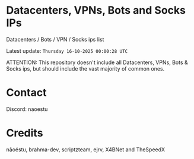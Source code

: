 # Datacenters, VPNs, Bots and Socks IPs
 
Datacenters / Bots / VPN / Socks ips list

Latest update: `Thursday 16-10-2025 00:00:28 UTC` 

ATTENTION: This repository doesn't include all Datacenters, VPNs, Bots & Socks ips, 
but should include the vast majority of common ones.

# Contact
Discord: naoestu

# Credits
nãoéstu, brahma-dev, scriptzteam, ejrv, X4BNet and TheSpeedX

